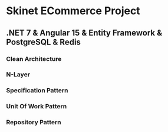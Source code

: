 # Skinet ECommerce Project
## .NET 7 & Angular 15 & Entity Framework & PostgreSQL & Redis



### Clean Architecture
### N-Layer
### Specification Pattern
### Unit Of Work Pattern
### Repository Pattern